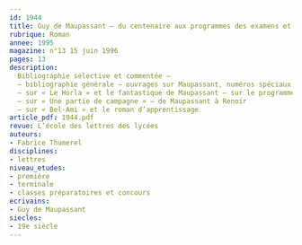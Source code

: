 ```yaml
---
id: 1944
title: Guy de Maupassant – du centenaire aux programmes des examens et concours
rubrique: Roman
annee: 1995
magazine: n°13 15 juin 1996
pages: 13
description: 
  Bibliographie sélective et commentée – 
  – bibliographie générale – ouvrages sur Maupassant, numéros spéciaux de revues, articles et études partielles
  – sur « Le Horla » et le fantastique de Maupassant – sur le programme d’agrégation
  – sur « Une partie de campagne » – de Maupassant à Renoir
  – sur « Bel-Ami » et le roman d’apprentissage
article_pdf: 1944.pdf
revue: L’école des lettres des lycées
auteurs:
- Fabrice Thumerel
disciplines:
- lettres
niveau_etudes:
- première
- terminale
- classes préparatoires et concours
ecrivains:
- Guy de Maupassant
siecles:
- 19e siècle
---
```

